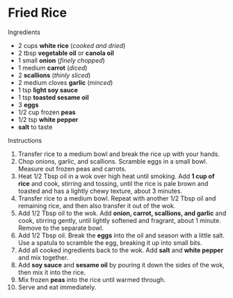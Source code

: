 # Fried Rice

Ingredients

- 2 cups **white rice** (*cooked and dried*)
- 2 tbsp **vegetable oil** or **canola oil**
- 1 small **onion** (*finely chopped*)
- 1 medium **carrot** (*diced*)
- 2 **scallions** (*thinly sliced*)
- 2 medium cloves **garlic** (*minced*)
- 1 tsp **light soy sauce**
- 1 tsp **toasted sesame oil**
- 3 **eggs**
- 1/2 cup frozen **peas**
- 1/2 tsp **white pepper**
- **salt** to taste

Instructions

1. Transfer rice to a medium bowl and break the rice up with your hands.
1. Chop onions, garlic, and scallions. Scramble eggs in a small bowl. Measure out frozen peas and carrots.
1. Heat 1/2 Tbsp oil in a wok over high heat until smoking. Add **1 cup of rice** and cook, stirring and tossing,
until the rice is pale brown and toasted and has a lightly chewy texture, about 3 minutes.
1. Transfer rice to a medium bowl. Repeat with another 1/2 Tbsp oil and remaining rice,
and then also transfer it out of the wok.
1. Add 1/2 Tbsp oil to the wok. Add **onion, carrot, scallions, and garlic** and cook, stirring gently,
until lightly softened and fragrant, about 1 minute. Remove to the separate bowl.
1. Add 1/2 Tbsp oil. Break the **eggs** into the oil and season with a little salt.
Use a spatula to scramble the egg, breaking it up into small bits.
1. Add all cooked ingredients back to the wok. Add **salt** and **white pepper** and mix together.
1. Add **soy sauce** and **sesame oil** by pouring it down the sides of the wok, then mix it into the rice.
1. Mix frozen **peas** into the rice until warmed through.
1. Serve and eat immediately.
